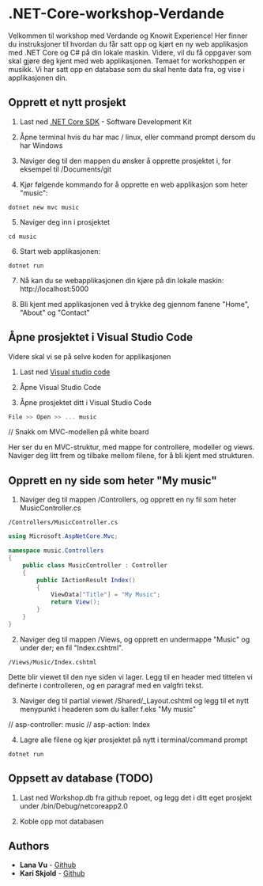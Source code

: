 # .NET-Core-workshop-Verdande

Velkommen til workshop med Verdande og Knowit Experience! Her finner du instruksjoner til hvordan du får satt opp og kjørt en ny web applikasjon med .NET Core og C# på din lokale maskin. Videre, vil du få oppgaver som skal gjøre deg kjent med web applikasjonen. Temaet for workshoppen er musikk. Vi har satt opp en database som du skal hente data fra, og vise i applikasjonen din.

## Opprett et nytt prosjekt

1. Last ned [.NET Core SDK](https://www.microsoft.com/net/download/macos) - Software Development Kit

2. Åpne terminal hvis du har mac / linux, eller command prompt dersom du har Windows

3. Naviger deg til den mappen du ønsker å opprette prosjektet i, for eksempel til /Documents/git

4. Kjør følgende kommando for å opprette en web applikasjon som heter "music":

```
dotnet new mvc music
```

5. Naviger deg inn i prosjektet

```
cd music
```

6. Start web applikasjonen:

```
dotnet run
```

7. Nå kan du se webapplikasjonen din kjøre på din lokale maskin:
http://localhost:5000


8. Bli kjent med applikasjonen ved å trykke deg gjennom fanene "Home", "About" og "Contact"


## Åpne prosjektet i Visual Studio Code

Videre skal vi se på selve koden for applikasjonen

1. Last ned [Visual studio code](https://code.visualstudio.com/)

1. Åpne Visual Studio Code

2. Åpne prosjektet ditt i Visual Studio Code

```csharp
File >> Open >> ... music
```

// Snakk om MVC-modellen på white board

Her ser du en MVC-struktur, med mappe for controllere, modeller og views. Naviger deg litt frem og tilbake mellom filene, for å bli kjent med strukturen.

## Opprett en ny side som heter "My music"

1. Naviger deg til mappen /Controllers, og opprett en ny fil som heter MusicController.cs

```
/Controllers/MusicController.cs
```

```csharp
using Microsoft.AspNetCore.Mvc;

namespace music.Controllers
{
    public class MusicController : Controller
    {
        public IActionResult Index()
        {
            ViewData["Title"] = "My Music";
            return View();
        }
    }
}
```

2. Naviger deg til mappen /Views, og opprett en undermappe "Music" og under der; en fil "Index.cshtml".

```
/Views/Music/Index.cshtml
```

Dette blir viewet til den nye siden vi lager. Legg til en header med tittelen vi definerte i controlleren, og en paragraf med en valgfri tekst.

3. Naviger deg til partial viewet /Shared/_Layout.cshtml og legg til et nytt menypunkt i headeren som du kaller f.eks "My music"

// asp-controller: music
// asp-action: Index

4. Lagre alle filene og kjør prosjektet på nytt i terminal/command prompt

```
dotnet run
```

## Oppsett av database (TODO)

1. Last ned Workshop.db fra github repoet, og legg det i ditt eget prosjekt under /bin/Debug/netcoreapp2.0

2. Koble opp mot databasen

## Authors

* **Lana Vu** - [Github](https://github.com/lanavu)
* **Kari Skjold** - [Github](https://github.com/kariskjold)
